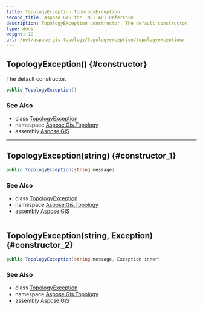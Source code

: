 ```yaml
---
title: TopologyException.TopologyException
second_title: Aspose.GIS for .NET API Reference
description: TopologyException constructor. The default constructor
type: docs
weight: 10
url: /net/aspose.gis.topology/topologyexception/topologyexception/
---
```

## TopologyException() {#constructor}

The default constructor.

```csharp
public TopologyException()
```

### See Also

* class [TopologyException](../)
* namespace [Aspose.Gis.Topology](../../topologyexception/)
* assembly [Aspose.GIS](../../../)

---

## TopologyException(string) {#constructor_1}

```csharp
public TopologyException(string message)
```

### See Also

* class [TopologyException](../)
* namespace [Aspose.Gis.Topology](../../topologyexception/)
* assembly [Aspose.GIS](../../../)

---

## TopologyException(string, Exception) {#constructor_2}

```csharp
public TopologyException(string message, Exception inner)
```

### See Also

* class [TopologyException](../)
* namespace [Aspose.Gis.Topology](../../topologyexception/)
* assembly [Aspose.GIS](../../../)


